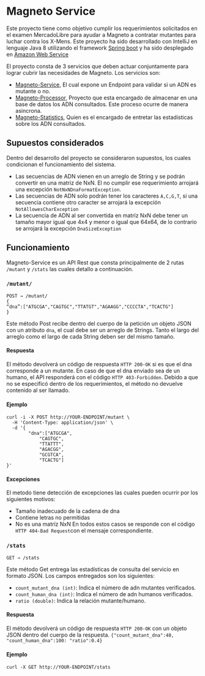 # Magneto Service
Este proyecto tiene como objetivo cumplir los requerimientos solicitados en el examen MercadoLibre para ayudar a Magneto a contratar mutantes para luchar contra los X-Mens. Este proyecto ha sido desarrollado con IntelliJ en lenguaje Java 8 utilizando el framework [Spring boot](https://spring.io/projects/spring-boot) y ha sido desplegado en [Amazon Web Service](https://aws.amazon.com/es/)

El proyecto consta de 3 servicios que deben actuar conjuntamente para lograr cubrir las necesidades de Magneto.
Los servicios son:
* [Magneto-Service](https://github.com/hccr/magneto-service/), El cual expone un Endpoint para validar si un ADN es mutante o no.
* [Magneto-Processor](https://github.com/hccr/magneto-processor), Proyecto que esta encargado de almacenar en una base de datos los ADN consultados. Este proceso ocurre de manera asincrona.
* [Magneto-Statistics](https://github.com/hccr/magneto-statistics), Quien es el encargado de entretar las estadisticas sobre los ADN consultados.

## Supuestos considerados
Dentro del desarrollo del proyecto se consideraron supuestos, los cuales condicionan el funcionamiento del sistema.

* Las secuencias de ADN vienen en un arreglo de String y se podrán convertir en una matriz de NxN. El no cumplir ese requerimiento arrojará una excepción `NotNxNDnaFormatException`.
* Las secuencias de ADN solo podrán tener los caracteres `A,C,G,T`, si una secuencia contiene otro caracter se arrojará la excepción `NotAllowesCharException`
* La secuencia de ADN al ser convertida en matríz NxN debe tener un tamaño mayor igual que 4x4 y menor o igual que 64x64, de lo contrario se arrojará la excepción `DnaSizeException`

## Funcionamiento
Magneto-Service es un API Rest que consta principalmente de 2 rutas `/mutant` y `/stats` las cuales detallo a continuación.

### `/mutant/`
```
POST → /mutant/
{
“dna”:["ATGCGA","CAGTGC","TTATGT","AGAAGG","CCCCTA","TCACTG"]
}
```
Este método Post recibe dentro del cuerpo de la petición un objeto JSON con un atributo `dna`, el cual debe ser un arreglo de Strings. Tanto el largo del arreglo como el largo de cada String deben ser del mismo tamaño.
#### Respuesta
El método devolverá un código de respuesta `HTTP 200-OK` si es que el dna corresponde a un mutante. En caso de que el dna enviado sea de un humano, el API responderá con el código `HTTP 403-Forbidden`. Debido a que no se especificó dentro de los requerimientos, el método no devuelve contenido al ser llamado.
#### Ejemplo
```
curl -i -X POST http://YOUR-ENDPOINT/mutant \
  -H 'Content-Type: application/json' \
  -d '{
        "dna":["ATGCGA",
            "CAGTGC",
            "TTATTT",
            "AGACGG",
            "GCGTCA",
            "TCACTG"]
}'
```
#### Excepciones
El metodo tiene detección de excepciones las cuales pueden ocurrir por los siguientes motivos:
* Tamaño inadecuado de la cadena de dna
* Contiene letras no permitidas
* No es una matríz NxN
En todos estos casos se responde con el código `HTTP 404-Bad Request`con el mensaje correspondiente.


### `/stats`
```
GET → /stats
```
Este método Get entrega las estadísticas de consulta del servicio en formato JSON. Los campos entregados son los siguientes:
* `count_mutant_dna (int)`: Indica el número de adn mutantes verificados.
* `count_human_dna (int)`: Indica el número de adn humanos verificados.
* `ratio (double)`: Indica la relación mutante/humano.
#### Respuesta
El método devolverá un código de respuesta `HTTP 200-OK` con un objeto JSON dentro del cuerpo de la respuesta. `{"count_mutant_dna":40, "count_human_dna":100: "ratio":0.4}`

#### Ejemplo
```
curl -X GET http://YOUR-ENDPOINT/stats
```
